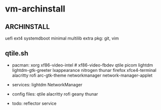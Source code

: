 # vm-archinstall

## ARCHINSTALL

uefi
ext4
systemdboot
minimal
multilib
extra pkg: git, vim


## qtile.sh
* pacman:
xorg
xf86-video-intel # xf86-video-fbdev
qtile
picom
lightdm
lightdm-gtk-greeter
lxappearance
nitrogen
thunar
firefox
xfce4-terminal
alacritty
rofi
arc-gtk-theme
networkmanager
network-manager-applet

* services:
lightdm
NetworkManager

* config files:
qtile
alacritty 
rofi
geany
thunar


* todo:
reflector service